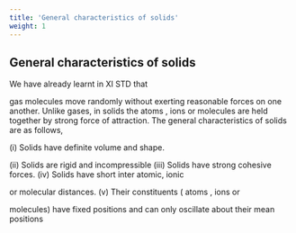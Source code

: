 ```yaml
---
title: 'General characteristics of solids'
weight: 1
---
```

## General characteristics of solids
 We have already learnt in XI STD that

gas molecules move randomly without exerting reasonable forces on one another. Unlike gases, in solids the atoms , ions or molecules are held together by strong force of attraction. The general characteristics of solids are as follows,

(i) Solids have definite volume and shape.

(ii) Solids are rigid and incompressible (iii) Solids have strong cohesive forces. (iv) Solids have short inter atomic, ionic

or molecular distances. (v) Their constituents ( atoms , ions or

molecules) have fixed positions and can only oscillate about their mean positions
